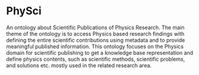 # PhySci
An ontology about Scientific Publications of Physics Research. The main theme of the ontology is to access Physics based research findings with defining the entire scientific contributions using metadata and to provide meaningful published information. This ontology focuses on the Physics domain for scientific publishing to get a knowledge base representation and define physics contents, such as scientific methods, scientific problems, and solutions etc. mostly used in the related research area.


